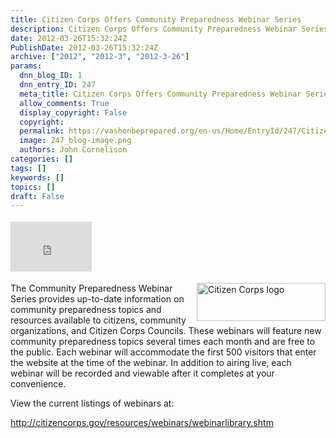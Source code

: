 ```yaml
---
title: Citizen Corps Offers Community Preparedness Webinar Series
description: Citizen Corps Offers Community Preparedness Webinar Series
date: 2012-03-26T15:32:24Z
PublishDate: 2012-03-26T15:32:24Z
archive: ["2012", "2012-3", "2012-3-26"]
params:
  dnn_blog_ID: 1
  dnn_entry_ID: 247
  meta_title: Citizen Corps Offers Community Preparedness Webinar Series
  allow_comments: True
  display_copyright: False
  copyright:
  permalink: https://vashonbeprepared.org/en-us/Home/EntryId/247/Citizen-Corps-Offers-Community-Preparedness-Webinar-Series
  image: 247_blog-image.png
  authors: John Cornelison
categories: []
tags: []
keywords: []
topics: []
draft: False
---
```


<div class="wlWriterHeaderFooter" style="float:none; margin:0px; padding:4px 0px 4px 0px;"><iframe src="http://www.facebook.com/widgets/like.php?href=http://vashonbeprepared.com/News/Blogs/tabid/146/EntryId/247/Citizen-Corps-Offers-Community-Preparedness-Webinar-Series.aspx" scrolling="no" frameborder="0" style="border:none; width:130px; height:80px"></iframe></div><p><a href="http://citizencorps.gov/index.shtm"><img style="display: inline; float: right" alt="Citizen Corps logo" align="right" src="http://citizencorps.gov/images/citizencorps.gif" width="206" height="61" /></a></p>  <p>The Community Preparedness Webinar Series provides up-to-date information on community preparedness topics and resources available to citizens, community organizations, and Citizen Corps Councils. These webinars will feature new community preparedness topics several times each month and are free to the public. Each webinar will accommodate the first 500 visitors that enter the website at the time of the webinar. In addition to airing live, each webinar will be recorded and viewable after it completes at your convenience.</p>  <p>View the current listings of webinars at:</p>  <p><a title="http://citizencorps.gov/resources/webinars/webinarlibrary.shtm" href="http://citizencorps.gov/resources/webinars/webinarlibrary.shtm">http://citizencorps.gov/resources/webinars/webinarlibrary.shtm</a></p>
